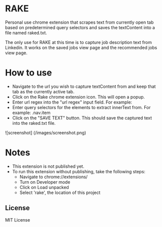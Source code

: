 # RAKE

Personal use chrome extension that scrapes text from currently open tab based on predetermined query selectors and saves the textContent into a file named raked.txt.

The only use for RAKE at this time is to capture job description text from Linkedin. It works on the saved jobs view page and the recommended jobs view page.

# How to use

- Navigate to the url you wish to capture textContent from and keep that tab as the currently active tab.
- Click on the Rake chrome extension icon. This will open a popup.
- Enter url regex into the "url regex" input field. For example:
- Enter query selectors for the elements to extract innerText from. For example: .nav.item
- Click on the "SAVE TEXT" button. This should save the captured text into the raked.txt file.

![screenshot] (/images/screenshot.png)

# Notes

- This extension is not published yet.
- To run this extension without publishing, take the following steps:
  - Navigate to chrome://extensions/
  - Turn on Developer mode
  - Click on Load unpacked
  - Select 'rake', the location of this project

## License

MIT License
